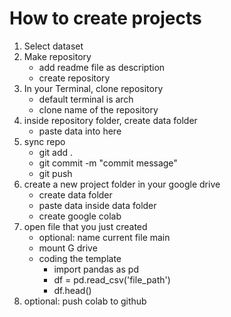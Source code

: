 # How to create projects 
1. Select dataset 
2. Make repository 
    - add readme file as description
    - create repository
3. In your Terminal, clone repository
    - default terminal is arch
    - clone name of the repository
4. inside repository folder, create data folder
    - paste data into here
5. sync repo
    - git add .
    - git commit -m "commit message"
    - git push 
6. create a new project folder in your google drive 
    - create data folder 
    - paste data inside data folder
    - create google colab
7. open file that you just created
    - optional: name current file main 
    - mount G drive
    - coding the template  
        - import pandas as pd
        - df = pd.read_csv('file_path')
        - df.head()
8. optional: push colab to github 